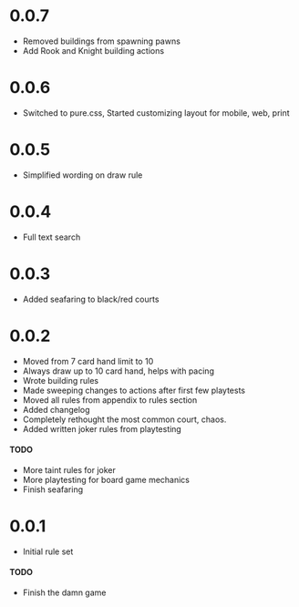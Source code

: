# 0.0.7
- Removed buildings from spawning pawns
- Add Rook and Knight building actions

# 0.0.6
- Switched to pure.css, Started customizing layout for mobile, web, print

# 0.0.5
- Simplified wording on draw rule

# 0.0.4
- Full text search

# 0.0.3
- Added seafaring to black/red courts

# 0.0.2
- Moved from 7 card hand limit to 10
- Always draw up to 10 card hand, helps with pacing
- Wrote building rules
- Made sweeping changes to actions after first few playtests
- Moved all rules from appendix to rules section
- Added changelog
- Completely rethought the most common court, chaos.
- Added written joker rules from playtesting

#### TODO
- More taint rules for joker
- More playtesting for board game mechanics
- Finish seafaring

# 0.0.1
- Initial rule set

#### TODO
- Finish the damn game